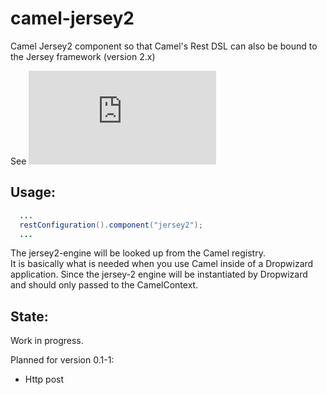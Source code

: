 # camel-jersey2
Camel Jersey2 component so that Camel's Rest DSL can also be bound to the Jersey framework (version 2.x)

See ![Camel Rest DSL](http://camel.apache.org/rest-dsl.html)

Usage:
------

```java
  ... 
  restConfiguration().component("jersey2");
  ...
```  

The jersey2-engine will be looked up from the Camel registry.   
It is basically what is needed when you use Camel inside of a Dropwizard application. Since the jersey-2 engine  will be instantiated by Dropwizard and should only passed to the CamelContext.
 
State:
------
Work in progress.
  
Planned for version 0.1-1:
* Http post
